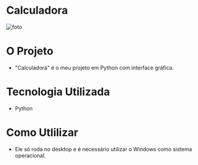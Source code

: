# Calculadora
![foto](https://github.com/gleysson-nunes/calculadora/assets/141166513/719606b5-d240-431f-8f18-4ecdb9f3ea8d)

# O Projeto

* "Calculadora" é o meu projeto em Python com interface gráfica.

# Tecnologia Utilizada

* Python

# Como Utlilizar

* Ele só roda no desktop e é necessário utilizar o Windows como sistema operacional.
